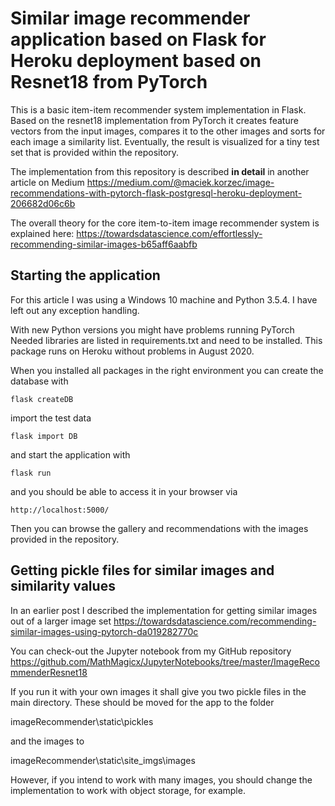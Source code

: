 # Similar image recommender application based on Flask for Heroku deployment based on Resnet18 from PyTorch

This is a basic item-item recommender system implementation in Flask. 
Based on the resnet18 implementation from PyTorch it creates feature vectors from the input images, compares it to the other images and sorts for each image a similarity list. Eventually, the result is visualized for a tiny test set that is provided within the repository.


The implementation from this repository is described **in detail** in another article on Medium https://medium.com/@maciek.korzec/image-recommendations-with-pytorch-flask-postgresql-heroku-deployment-206682d06c6b

The overall theory for the core item-to-item image recommender system is explained here: https://towardsdatascience.com/effortlessly-recommending-similar-images-b65aff6aabfb

## Starting the application 

For this article I was using a Windows 10 machine and Python 3.5.4. I have left out any exception handling.

With new Python versions you might have problems running PyTorch
Needed libraries are listed in requirements.txt and need to be installed. This package runs on Heroku without problems in August 2020.

When you installed all packages in the right environment you can create the database with 

`flask createDB`

import the test data

`flask import DB`

and start the application with 

`flask run`

and you should be able to access it in your browser via 

`http://localhost:5000/`

Then you can browse the gallery and recommendations with the images provided in the repository.



## Getting pickle files for similar images and similarity values
In an earlier post I described the implementation for getting similar images out of a larger image set https://towardsdatascience.com/recommending-similar-images-using-pytorch-da019282770c

You can check-out the Jupyter notebook from my GitHub repository https://github.com/MathMagicx/JupyterNotebooks/tree/master/ImageRecommenderResnet18

If you run it with your own images it shall give you two pickle files in the main directory. These should be moved for the app to the folder 

imageRecommender\static\pickles

and the images to 

imageRecommender\static\site_imgs\images

However, if you intend to work with many images, you should change the implementation to work with object storage, for example.
